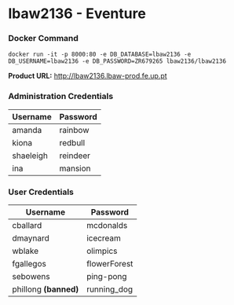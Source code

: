 # lbaw2136 - Eventure

### Docker Command

```
docker run -it -p 8000:80 -e DB_DATABASE=lbaw2136 -e DB_USERNAME=lbaw2136 -e DB_PASSWORD=ZR679265 lbaw2136/lbaw2136
```

**Product URL:** http://lbaw2136.lbaw-prod.fe.up.pt

### Administration Credentials

|  Username  |  Password |
| ---------- | --------- |
| amanda     | rainbow   |
| kiona      | redbull   |
| shaeleigh  | reindeer  |
| ina        | mansion   |

### User Credentials

|     Username      |    Password     |
| ----------------- | --------------- |
| cballard          | mcdonalds       |
| dmaynard          | icecream        |
| wblake            | olimpics        |
| fgallegos         | flowerForest    |
| sebowens          | ping-pong       |
| phillong **(banned)** | running_dog     |
